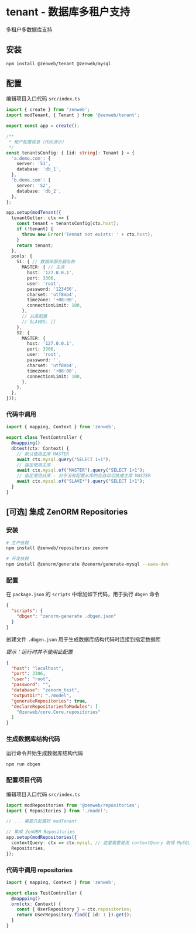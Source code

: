 # tenant - 数据库多租户支持

多租户多数据库支持

## 安装

```bash
npm install @zenweb/tenant @zenweb/mysql
```

## 配置

编辑项目入口代码 `src/index.ts`

```ts title="src/index.ts"
import { create } from 'zenweb';
import modTenant, { Tenant } from '@zenweb/tenant';

export const app = create();

/**
 * 租户配置信息（代码演示）
 */
const tenantsConfig: { [id: string]: Tenant } = {
  'a.demo.com': {
    server: 'S1',
    database: 'db_1',
  },
  'b.demo.com': {
    server: 'S2',
    database: 'db_2',
  },
};

app.setup(modTenant({
  tenantGetter: ctx => {
    const tenant = tenantsConfig[ctx.host];
    if (!tenant) {
      throw new Error('Tennat not exists: ' + ctx.host);
    }
    return tenant;
  },
  pools: {
    S1: { // 数据库服务器名称
      MASTER: { // 主库
        host: '127.0.0.1',
        port: 3306,
        user: 'root',
        password: '123456',
        charset: 'utf8mb4',
        timezone: '+08:00',
        connectionLimit: 100,
      },
      // 从库配置
      // SLAVES: []
    },
    S2: {
      MASTER: {
        host: '127.0.0.1',
        port: 3306,
        user: 'root',
        password: '',
        charset: 'utf8mb4',
        timezone: '+08:00',
        connectionLimit: 100,
      },
    },
  },
}));
```

### 代码中调用

```ts title="src/controller/test.ts"
import { mapping, Context } from 'zenweb';

export class TestController {
  @mappping()
  dbtest(ctx: Context) {
    // 默认使用主库 MASTER
    await ctx.mysql.query("SELECT 1+1");
    // 指定使用主库
    await ctx.mysql.of("MASTER").query("SELECT 1+1");
    // 指定使用从库 - 对于没有配置从库的会自动切换成主库 MASTER
    await ctx.mysql.of("SLAVE*").query("SELECT 1+1");
  }
}
```

## [可选] 集成 ZenORM Repositories

### 安装

```bash
# 生产依赖
npm install @zenweb/repositories zenorm

# 开发依赖
npm install @zenorm/generate @zenorm/generate-mysql --save-dev
```

### 配置

在 `package.json` 的 `scripts` 中增加如下代码，用于执行 `dbgen` 命令

```json title="package.json"
{
  "scripts": {
    "dbgen": "zenorm-generate .dbgen.json"
  }
}
```

创建文件 `.dbgen.json` 用于生成数据库结构代码时连接到指定数据库

*提示：运行时并不使用此配置*

```json title=".dbgen.json"
{
  "host": "localhost",
  "port": 3306,
  "user": "root",
  "password": "",
  "database": "zenorm_test",
  "outputDir": "./model",
  "generateRepositories": true,
  "declareRepositoriesToModules": [
    "@zenweb/core.Core.repositories"
  ]
}
```

### 生成数据库结构代码

运行命令开始生成数据库结构代码
```bash
npm run dbgen
```

### 配置项目代码

编辑项目入口代码 `src/index.ts`

```ts title="src/index.ts"
import modRepositories from '@zenweb/repositories';
import { Repositories } from './model';

// ... 需要先配置好 modTenant

// 集成 ZenORM Repositories
app.setup(modRepositories({
  contextQuery: ctx => ctx.mysql, // 这里需要使用 contextQuery 取得 MySQL 连接池
  Repositories,
});
```

### 代码中调用 repositories

```ts title="src/controller/test.ts"
import { mapping, Context } from 'zenweb';

export class TestController {
  @mappping()
  orm(ctx: Context) {
    const { UserRepository } = ctx.repositories;
    return UserRepository.find({ id: 1 }).get();
  }
}
```
